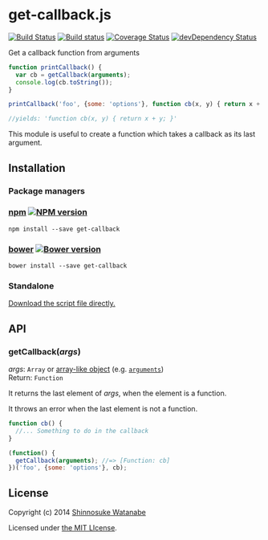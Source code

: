 # get-callback.js

[![Build Status](https://travis-ci.org/shinnn/get-callback.js.svg?branch=master)](https://travis-ci.org/shinnn/get-callback.js)
[![Build status](https://ci.appveyor.com/api/projects/status/q5d0o8mtvpf43rre)](https://ci.appveyor.com/project/ShinnosukeWatanabe/get-callback-js)
[![Coverage Status](https://img.shields.io/coveralls/shinnn/get-callback.js.svg)](https://coveralls.io/r/shinnn/get-callback.js)
[![devDependency Status](https://david-dm.org/shinnn/get-callback.js/dev-status.svg)](https://david-dm.org/shinnn/get-callback.js#info=devDependencies)

Get a callback function from arguments

```javascript
function printCallback() {
  var cb = getCallback(arguments);
  console.log(cb.toString());
}

printCallback('foo', {some: 'options'}, function cb(x, y) { return x + y; });

//yields: 'function cb(x, y) { return x + y; }'
```

This module is useful to create a function which takes a callback as its last argument.

## Installation

### Package managers

### [npm](https://www.npmjs.org/) [![NPM version](https://badge.fury.io/js/get-callback.svg)](https://www.npmjs.org/package/get-callback)

```
npm install --save get-callback
```

### [bower](http://bower.io/) [![Bower version](https://badge.fury.io/bo/get-callback.svg)](https://github.com/shinnn/get-callback.js/releases)

```
bower install --save get-callback
```

### Standalone

[Download the script file directly.](https://raw.githubusercontent.com/shinnn/get-callback.js/master/get-callback.js)

## API

### getCallback(*args*)

*args*: `Array` or [array-like object](https://www.inkling.com/read/javascript-definitive-guide-david-flanagan-6th/chapter-7/array-like-objects) (e.g. [`arguments`](https://developer.mozilla.org/docs/Web/JavaScript/Reference/Functions_and_function_scope/arguments))  
Return: `Function`

It returns the last element of *args*, when the element is a function.

It throws an error when the last element is not a function.

```javascript
function cb() {
  //... Something to do in the callback
}

(function() {
  getCallback(arguments); //=> [Function: cb]
})('foo', {some: 'options'}, cb);
```

## License

Copyright (c) 2014 [Shinnosuke Watanabe](https://github.com/shinnn)

Licensed under [the MIT LIcense](./LICENSE).
